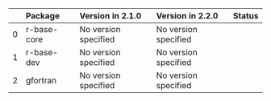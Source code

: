 <!-- markdown-link-check-disable -->

|    | Package     | Version in 2.1.0     | Version in 2.2.0     | Status   |
|---:|:------------|:---------------------|:---------------------|:---------|
|  0 | r-base-core | No version specified | No version specified |          |
|  1 | r-base-dev  | No version specified | No version specified |          |
|  2 | gfortran    | No version specified | No version specified |          |